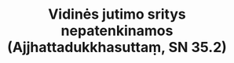 ---
layout: page
title: 'Vidinės jutimo sritys nepatenkinamos (Ajjhattadukkhasuttaṃ, SN 35.2)'
category: susijusios suttos
index: Dukkha
sortIndex: 35002
tags: Dukkha
suttacentral: sn35.2
---